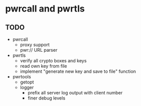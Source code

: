 pwrcall and pwrtls
==================

TODO
----
* pwrcall
  * proxy support
  * pwr:// URL parser
* pwrtls
  * verify all crypto boxes and keys
  * read own key from file
  * implement "generate new key and save to file" function
* pwrtools
  * getopt
  * logger
    * prefix all server log output with client number
    * finer debug levels

